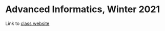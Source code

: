 # Advanced Informatics, Winter 2021

Link to [class website](http://www.molpopgen.org/AdvancedInformatics2021/) 
